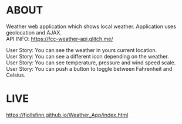 # ABOUT
Weather web application which shows local weather. Application uses geolocation and AJAX. <br />
API INFO: https://fcc-weather-api.glitch.me/ <br />

User Story: You can see the weather in yours current location. <br />
User Story: You can see a different icon depending on the weather. <br />
User Story: You can see temperature, pressure and wind speed scale. <br />
User Story: You can push a button to toggle between Fahrenheit and Celsius. <br />

# LIVE
https://fjollsfinn.github.io/Weather_App/index.html

